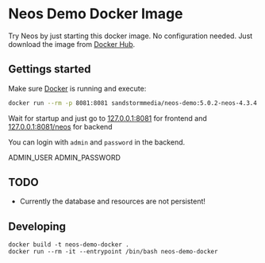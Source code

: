 # Neos Demo Docker Image

Try Neos by just starting this docker image. No configuration needed. Just download the image from [Docker Hub](https://hub.docker.com/r/sandstormmedia/neos-demo).

## Gettings started

Make sure [Docker](https://docs.docker.com/docker-for-mac/) is running and execute:

```sh
docker run --rm -p 8081:8081 sandstormmedia/neos-demo:5.0.2-neos-4.3.4
```

Wait for startup and just go to [127.0.0.1:8081](http://127.0.0.1:8081) for frontend and [127.0.0.1:8081/neos](http://127.0.0.1:8081/neos) for backend

You can login with `admin` and `password` in the backend.

ADMIN_USER
ADMIN_PASSWORD



## TODO

- Currently the database and resources are not persistent!


## Developing

```
docker build -t neos-demo-docker .
docker run --rm -it --entrypoint /bin/bash neos-demo-docker
```